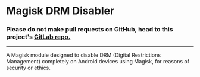 # Magisk DRM Disabler

### Please do not make pull requests on GitHub, head to this project's [GitLab repo.](https://gitlab.com/Atrate/magisk-drm-disabler/) 
-----------

A Magisk module designed to disable DRM (Digital Restrictions Management) completely on Android devices using Magisk, for reasons of security or ethics.